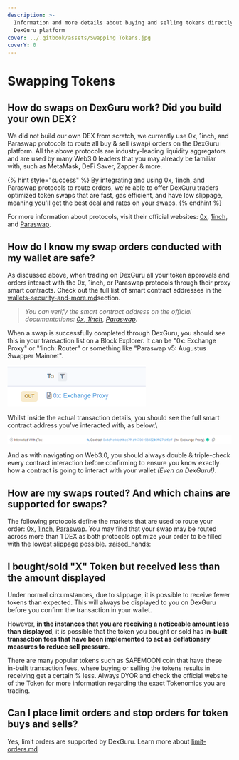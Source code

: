 ```yaml
---
description: >-
  Information and more details about buying and selling tokens directly on the
  DexGuru platform
cover: ../.gitbook/assets/Swapping Tokens.jpg
coverY: 0
---
```


# Swapping Tokens

## **How do swaps on DexGuru work? Did you build your own DEX?**

We did not build our own DEX from scratch, we currently use 0x, 1inch, and Paraswap protocols to route all buy & sell (swap) orders on the DexGuru platform. All the above protocols are industry-leading liquidity aggregators and are used by many Web3.0 leaders that you may already be familiar with, such as MetaMask, DeFi Saver, Zapper & more.

{% hint style="success" %}
By integrating and using 0x, 1inch, and Paraswap protocols to route orders, we're able to offer DexGuru traders optimized token swaps that are fast, gas efficient, and have low slippage, meaning you'll get the best deal and rates on your swaps.
{% endhint %}

For more information about protocols, visit their official websites: [0x](https://www.0x.org/), [1inch](https://1inch.io/), and [Paraswap](https://www.paraswap.io/).&#x20;

## **How do I know my swap orders conducted with my wallet are safe?**

As discussed above, when trading on DexGuru all your token approvals and orders interact with the 0x, 1inch, or Paraswap protocols through their proxy smart contracts. Check out the full list of smart contract addresses in the [wallets-security-and-more.md](wallets-security-and-more.md "mention")section.&#x20;

> _You can verify the smart contract address on the official documantations:_ [_0x_](https://docs.0x.org/introduction/0x-cheat-sheet)_,_[ _1inch_](https://docs.1inch.io/)_,_ [_Paraswap_](https://developers.paraswap.network/smart-contracts)_._&#x20;

When a swap is successfully completed through DexGuru, you should see this in your transaction list on a Block Explorer. It can be "0x: Exchange Proxy" or "1inch: Router" or something like "Paraswap v5: Augustus Swapper Mainnet".&#x20;

![Transaction List on EtherScan](<../.gitbook/assets/image (29) (1).png>)

Whilst inside the actual transaction details, you should see the full smart contract address you’ve interacted with, as below:\


![Transaction Details on EtherScan](<../.gitbook/assets/image (25) (1) (1).png>)

And as with navigating on Web3.0, you should always double & triple-check every contract interaction before confirming to ensure you know exactly how a contract is going to interact with your wallet _(Even on DexGuru!)_.

## **How are my swaps routed? And which chains are supported for swaps?**&#x20;

The following protocols define the markets that are used to route your order:  [0x](https://www.0x.org/), [1inch](https://1inch.io/), [Paraswap](https://www.paraswap.io/). You may find that your swap may be routed across more than 1 DEX as both protocols optimize your order to be filled with the lowest slippage possible. :raised\_hands:

## I **bought/sold** "X" Token but received less than the amount displayed

Under normal circumstances, due to slippage, it is possible to receive fewer tokens than expected. This will always be displayed to you on DexGuru before you confirm the transaction in your wallet.

However, **in the instances that you are receiving a noticeable amount less than displayed**, it is possible that the token you bought or sold has **in-built transaction fees that have been implemented to act as deflationary measures to reduce sell pressure**_._

There are many popular tokens such as SAFEMOON coin that have these in-built transaction fees, where buying or selling the tokens results in receiving get a certain % less. Always DYOR and check the official website of the Token for more information regarding the exact Tokenomics you are trading.

## **Can I place limit orders and stop orders for token buys and sells?**

Yes, limit orders are supported by DexGuru. Learn more about [limit-orders.md](../general/features/limit-orders.md "mention")
